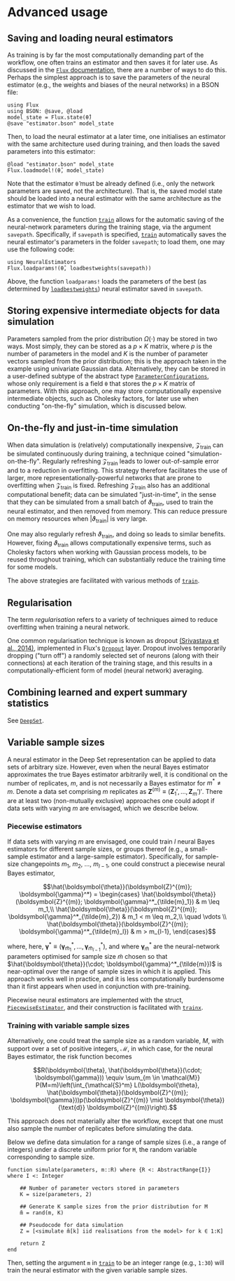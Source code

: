 # Advanced usage

## Saving and loading neural estimators

As training is by far the most computationally demanding part of the workflow, one often trains an estimator and then saves it for later use. As discussed in the [`Flux` documentation](https://fluxml.ai/Flux.jl/stable/saving/), there are a number of ways to do this. Perhaps the simplest approach is to save the parameters of the neural estimator (e.g., the weights and biases of the neural networks) in a BSON file:

```
using Flux
using BSON: @save, @load
model_state = Flux.state(θ̂)
@save "estimator.bson" model_state
```

Then, to load the neural estimator at a later time, one initialises an estimator with the same architecture used during training, and then loads the saved parameters into this estimator:

```
@load "estimator.bson" model_state
Flux.loadmodel!(θ̂, model_state)
```

Note that the estimator `θ̂` must be already defined (i.e., only the network parameters are saved, not the architecture). That is, the saved model state should be loaded into a neural estimator with the same architecture as the estimator that we wish to load.

As a convenience, the function [`train`](@ref) allows for the automatic saving of the neural-network parameters during the training stage, via the argument `savepath`. Specifically, if `savepath` is specified, [`train`](@ref) automatically saves the neural estimator's parameters in the folder `savepath`; to load them, one may use the following code:

```
using NeuralEstimators
Flux.loadparams!(θ̂, loadbestweights(savepath))
```

Above, the function `loadparams!` loads the parameters of the best (as determined by [`loadbestweights`](@ref)) neural estimator saved in `savepath`.


## Storing expensive intermediate objects for data simulation

Parameters sampled from the prior distribution $\Omega(\cdot)$ may be stored in two ways. Most simply, they can be stored as a $p \times K$ matrix, where $p$ is the number of parameters in the model and $K$ is the number of parameter vectors sampled from the prior distribution; this is the approach taken in the example using univariate Gaussian data. Alternatively, they can be stored in a user-defined subtype of the abstract type [`ParameterConfigurations`](@ref), whose only requirement is a field `θ` that stores the $p \times K$ matrix of parameters. With this approach, one may store computationally expensive intermediate objects, such as Cholesky factors, for later use when conducting "on-the-fly" simulation, which is discussed below.

## On-the-fly and just-in-time simulation

When data simulation is (relatively) computationally inexpensive, $\mathcal{Z}_{\text{train}}$ can be simulated continuously during training, a technique coined "simulation-on-the-fly". Regularly refreshing $\mathcal{Z}_{\text{train}}$ leads to lower out-of-sample error and to a reduction in overfitting. This strategy therefore facilitates the use of larger, more representationally-powerful networks that are prone to overfitting when $\mathcal{Z}_{\text{train}}$ is fixed. Refreshing $\mathcal{Z}_{\text{train}}$ also has an additional computational benefit; data can be simulated "just-in-time", in the sense that they can be simulated from a small batch of $\vartheta_{\text{train}}$, used to train the neural estimator, and then removed from memory. This can reduce pressure on memory resources when $|\vartheta_{\text{train}}|$ is very large.

One may also regularly refresh $\vartheta_{\text{train}}$, and doing so leads to similar benefits. However, fixing $\vartheta_{\text{train}}$ allows computationally expensive terms, such as Cholesky factors when working with Gaussian process models, to be reused throughout training, which can substantially reduce the training time for some models.  

The above strategies are facilitated with various methods of [`train`](@ref).

## Regularisation

The term *regularisation* refers to a variety of techniques aimed to reduce overfitting when training a neural network.

One common regularisation technique is known as dropout [(Srivastava et al., 2014)](https://jmlr.org/papers/v15/srivastava14a.html), implemented in Flux's [`Dropout`](https://fluxml.ai/Flux.jl/stable/models/layers/#Flux.Dropout) layer. Dropout involves temporarily dropping ("turn off") a randomly selected set of neurons (along with their connections) at each iteration of the training stage, and this results in a computationally-efficient form of model (neural network) averaging. 

## Combining learned and expert summary statistics

See [`DeepSet`](@ref).

## Variable sample sizes

A neural estimator in the Deep Set representation can be applied to data sets of arbitrary size. However, even when the neural Bayes estimator approximates the true Bayes estimator arbitrarily well, it is conditional on the number of replicates, $m$, and is not necessarily a Bayes estimator for $m^* \ne m$. Denote a data set comprising $m$ replicates as $\boldsymbol{Z}^{(m)} \equiv (\boldsymbol{Z}_1', \dots, \boldsymbol{Z}_m')'$. There are at least two (non-mutually exclusive) approaches one could adopt if data sets with varying $m$ are envisaged, which we describe below.

### Piecewise estimators

If data sets with varying $m$ are envisaged, one could train $l$ neural Bayes estimators for different sample sizes, or groups thereof (e.g., a small-sample estimator and a large-sample estimator).
 Specifically, for sample-size changepoints $m_1$, $m_2$, $\dots$, $m_{l-1}$, one could construct a piecewise neural Bayes estimator,
```math
\hat{\boldsymbol{\theta}}(\boldsymbol{Z}^{(m)}; \boldsymbol{\gamma}^*)
=
\begin{cases}
\hat{\boldsymbol{\theta}}(\boldsymbol{Z}^{(m)}; \boldsymbol{\gamma}^*_{\tilde{m}_1}) & m \leq m_1,\\
\hat{\boldsymbol{\theta}}(\boldsymbol{Z}^{(m)}; \boldsymbol{\gamma}^*_{\tilde{m}_2}) & m_1 < m \leq m_2,\\
\quad \vdots \\
\hat{\boldsymbol{\theta}}(\boldsymbol{Z}^{(m)}; \boldsymbol{\gamma}^*_{\tilde{m}_l}) & m > m_{l-1},
\end{cases}
```
where, here, $\boldsymbol{\gamma}^* \equiv (\boldsymbol{\gamma}^*_{\tilde{m}_1}, \dots, \boldsymbol{\gamma}^*_{\tilde{m}_{l-1}})$, and where $\boldsymbol{\gamma}^*_{\tilde{m}}$ are the neural-network parameters optimised for sample size $\tilde{m}$ chosen so that $\hat{\boldsymbol{\theta}}(\cdot; \boldsymbol{\gamma}^*_{\tilde{m}})$ is near-optimal over the range of sample sizes in which it is applied.
This approach works well in practice, and it is less computationally burdensome than it first appears when used in conjunction with pre-training.

Piecewise neural estimators are implemented with the struct, [`PiecewiseEstimator`](@ref), and their construction is facilitated with [`trainx`](@ref).  

### Training with variable sample sizes

Alternatively, one could treat the sample size as a random variable, $M$, with support over a set of positive integers, $\mathcal{M}$, in which case, for the neural Bayes estimator, the risk function becomes
```math
R(\boldsymbol{\theta}, \hat{\boldsymbol{\theta}}(\cdot; \boldsymbol{\gamma}))
\equiv
\sum_{m \in \mathcal{M}}
P(M=m)\left(\int_{\mathcal{S}^m}  L(\boldsymbol{\theta}, \hat{\boldsymbol{\theta}}(\boldsymbol{Z}^{(m)}; \boldsymbol{\gamma}))p(\boldsymbol{Z}^{(m)} \mid \boldsymbol{\theta}) {\text{d}} \boldsymbol{Z}^{(m)}\right).
```
 This approach does not materially alter the workflow, except that one must also sample the number of replicates before simulating the data.

 Below we define data simulation for a range of sample sizes (i.e., a range of integers) under a discrete uniform prior for ``M``, the random variable corresponding to sample size.

```
function simulate(parameters, m::R) where {R <: AbstractRange{I}} where I <: Integer

	## Number of parameter vectors stored in parameters
	K = size(parameters, 2)

	## Generate K sample sizes from the prior distribution for M
	m̃ = rand(m, K)

	## Pseudocode for data simulation
	Z = [<simulate m̃[k] iid realisations from the model> for k ∈ 1:K]

	return Z
end
```

Then, setting the argument `m` in [`train`](@ref) to be an integer range (e.g., `1:30`) will train the neural estimator with the given variable sample sizes.
